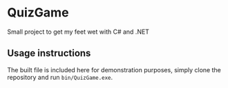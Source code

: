 # QuizGame

Small project to get my feet wet with C# and .NET

## Usage instructions
The built file is included here for demonstration purposes, simply clone the repository and run `bin/QuizGame.exe`.
